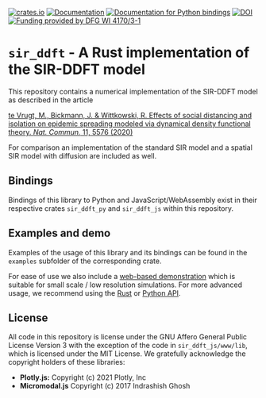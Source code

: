 [![crates.io](https://img.shields.io/crates/v/sir_ddft.svg)](https://crates.io/crates/sir_ddft)
[![Documentation](https://docs.rs/sir_ddft/badge.svg)](https://docs.rs/sir_ddft/)
[![Documentation for Python bindings](https://img.shields.io/badge/docs--py-1.0.1-yellow)](https://jjegg01.github.io/sir_ddft/pydoc/)
[![DOI](https://zenodo.org/badge/DOI/10.5281/zenodo.4702572.svg)](https://doi.org/10.5281/zenodo.4702572)
[![Funding provided by DFG WI 4170/3-1](https://img.shields.io/badge/DFG%20funded-WI%204170%2F3--1-blue)](https://www.dfg.de/foerderung/programme/einzelfoerderung/emmy_noether/index.html)

`sir_ddft` - A Rust implementation of the SIR-DDFT model
======================================================

This repository contains a numerical implementation of the SIR-DDFT model as described in the article

[te Vrugt, M., Bickmann, J. & Wittkowski, R.
Effects of social distancing and isolation on epidemic spreading modeled via dynamical density functional theory.
*Nat. Commun.* 11, 5576 (2020)](https://doi.org/10.1038/s41467-020-19024-0)

For comparison an implementation of the standard SIR model and a spatial SIR model with diffusion are included as well.

Bindings
--------
Bindings of this library to Python and JavaScript/WebAssembly exist in their respective crates `sir_ddft_py` and `sir_ddft_js` within this repository.

Examples and demo
-----------------
Examples of the usage of this library and its bindings can be found in the `examples` subfolder of the corresponding crate.

For ease of use we also include a [web-based demonstration](https://jjegg01.github.io/sir_ddft/demo/) which is suitable for small scale / low resolution simulations. For more advanced usage, we recommend using the [Rust](https://docs.rs/sir_ddft/) or [Python API](https://jjegg01.github.io/sir_ddft/pydoc/).

License
-------
All code in this repository is license under the GNU Affero General Public License Version 3 with the exception of the code in `sir_ddft_js/www/lib`, which is licensed under the MIT License. We gratefully acknowledge the copyright holders of these libraries:
- **Plotly.js:** Copyright (c) 2021 Plotly, Inc
- **Micromodal.js** Copyright (c) 2017 Indrashish Ghosh
